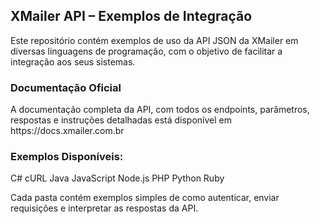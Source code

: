 <h2>XMailer API – Exemplos de Integração</h2>

Este repositório contém exemplos de uso da API JSON da XMailer em diversas linguagens de programação, com o objetivo de facilitar a integração aos seus sistemas.

<h3>Documentação Oficial</h3>
A documentação completa da API, com todos os endpoints, parâmetros, respostas e instruções detalhadas está disponível em https://docs.xmailer.com.br

<h3>Exemplos Disponíveis:</h3>
C#
cURL
Java
JavaScript
Node.js
PHP
Python
Ruby

Cada pasta contém exemplos simples de como autenticar, enviar requisições e interpretar as respostas da API.
